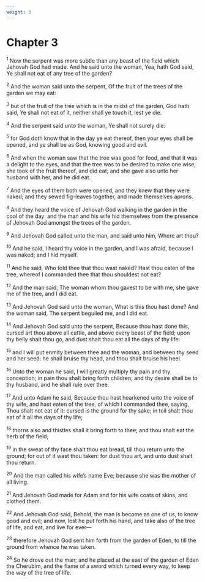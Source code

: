 ```yaml
---
weight: 3
---
```


# Chapter 3

<sup>1</sup> Now the serpent was more subtle than any beast of the field which Jehovah God had made. And he said unto the woman, Yea, hath God said, Ye shall not eat of any tree of the garden? 

<sup>2</sup> And the woman said unto the serpent, Of the fruit of the trees of the garden we may eat: 

<sup>3</sup> but of the fruit of the tree which is in the midst of the garden, God hath said, Ye shall not eat of it, neither shall ye touch it, lest ye die. 

<sup>4</sup> And the serpent said unto the woman, Ye shall not surely die: 

<sup>5</sup> for God doth know that in the day ye eat thereof, then your eyes shall be opened, and ye shall be as God, knowing good and evil. 

<sup>6</sup> And when the woman saw that the tree was good for food, and that it was a delight to the eyes, and that the tree was to be desired to make one wise, she took of the fruit thereof, and did eat; and she gave also unto her husband with her, and he did eat. 

<sup>7</sup> And the eyes of them both were opened, and they knew that they were naked; and they sewed fig-leaves together, and made themselves aprons. 

<sup>8</sup> And they heard the voice of Jehovah God walking in the garden in the cool of the day: and the man and his wife hid themselves from the presence of Jehovah God amongst the trees of the garden. 

<sup>9</sup> And Jehovah God called unto the man, and said unto him, Where art thou? 

<sup>10</sup> And he said, I heard thy voice in the garden, and I was afraid, because I was naked; and I hid myself. 

<sup>11</sup> And he said, Who told thee that thou wast naked? Hast thou eaten of the tree, whereof I commanded thee that thou shouldest not eat? 

<sup>12</sup> And the man said, The woman whom thou gavest to be with me, she gave me of the tree, and I did eat. 

<sup>13</sup> And Jehovah God said unto the woman, What is this thou hast done? And the woman said, The serpent beguiled me, and I did eat. 

<sup>14</sup> And Jehovah God said unto the serpent, Because thou hast done this, cursed art thou above all cattle, and above every beast of the field; upon thy belly shalt thou go, and dust shalt thou eat all the days of thy life: 

<sup>15</sup> and I will put enmity between thee and the woman, and between thy seed and her seed: he shall bruise thy head, and thou shalt bruise his heel. 

<sup>16</sup> Unto the woman he said, I will greatly multiply thy pain and thy conception; in pain thou shalt bring forth children; and thy desire shall be to thy husband, and he shall rule over thee. 

<sup>17</sup> And unto Adam he said, Because thou hast hearkened unto the voice of thy wife, and hast eaten of the tree, of which I commanded thee, saying, Thou shalt not eat of it: cursed is the ground for thy sake; in toil shalt thou eat of it all the days of thy life; 

<sup>18</sup> thorns also and thistles shall it bring forth to thee; and thou shalt eat the herb of the field; 

<sup>19</sup> in the sweat of thy face shalt thou eat bread, till thou return unto the ground; for out of it wast thou taken: for dust thou art, and unto dust shalt thou return. 

<sup>20</sup> And the man called his wife’s name Eve; because she was the mother of all living. 

<sup>21</sup> And Jehovah God made for Adam and for his wife coats of skins, and clothed them. 

<sup>22</sup> And Jehovah God said, Behold, the man is become as one of us, to know good and evil; and now, lest he put forth his hand, and take also of the tree of life, and eat, and live for ever— 

<sup>23</sup> therefore Jehovah God sent him forth from the garden of Eden, to till the ground from whence he was taken. 

<sup>24</sup> So he drove out the man; and he placed at the east of the garden of Eden the Cherubim, and the flame of a sword which turned every way, to keep the way of the tree of life. 


